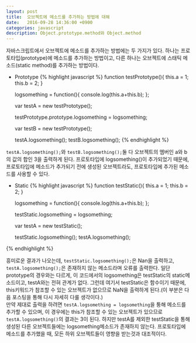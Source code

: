 ```yaml
---
layout: post
title:  오브젝트에 메소드를 추가하는 방법에 대해
date:   2016-09-28 14:36:00 +0900
categories: javascript
description: Object.prototype.method와 Object.method
---
```


자바스크립트에서 오브젝트에 메소드를 추가하는 방법에는 두 가지가 있다. 하나는 프로토타입(prototype)에 메소드를 추가하는 방법이고, 다른 하나는 오브젝트에 스태틱 메소드(static method)를 추가하는 방법이다.<br>

- Prototype
{% highlight javascript %}
function testPrototype(){
        this.a = 1;
        this.b = 2;
    }

    logsomething = function(){
        console.log(this.a+this.b);
    };
    
    var testA = new testPrototype();

    testPrototype.prototype.logsomething = logsomething;
    
    var testB = new testPrototype();

    testA.logsomething();
    testB.logsomething();
{% endhighlight %}

`testA.logsomething();`와 `testB.logsomething();`둘 다 오브젝트의 멤버인 a와 b의 값의 합인 3을 출력하게 된다. 프로토타입에 logsomething()이 추가되었기 때문에, 프로토타입에 메소드가 추가되기 전에 생성된 오브젝트라도, 프로토타입에 추가된 메소드를 사용할 수 있다.<br>


- Static
{% highlight javascript %}
    function testStatic(){
        this.a = 1;
        this.b = 2;
    }
    
    logsomething = function(){
        console.log(this.a+this.b);
    };

    testStatic.logsomething = logsomething;
    
    var testA = new testStatic();

    testStatic.logsomething();
    testA.logsomething();
    
{% endhighlight %}

흥미로운 결과가 나오는데, `testStatic.logsomething();`은 Nan을 출력하고, `testA.logsomething();`은 존재하지 않는 메소드라며 오류를 출력한다. 일단 prototype의 경우와는 다르게, 이 코드에서의 logsomething은 testStatic의 static메소드이고, testA와는 전혀 관계가 없다. 그런데 여기서 testStatic은 함수이기 때문에, this키워드가 참조할 수 있는 오브젝트가 없으므로 NaN을 출력하게 된다.(이 부분은 다음 포스팅을 통해 다시 자세히 다룰 생각이다.)<br>
만약 제대로 출력을 하려면 `testA.logsomething = logsomething`을 퉁해 메소드를 추가할 수 있으며, 이 경우에는 this가 참조할 수 있는 오브젝트가 있으므로 `testA.logsomething()`의 결과는 3이 된다. 하지만 testA를 제외한 testStatic을 통해 생성된 다른 오브젝트들에는 logsomething메소드가 존재하지 않는다. 프로토타입에 메소드를 추가했을 때, 모든 하위 오브젝트들이 영향을 받는것과 대조적이다.<br>


